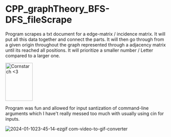 # CPP_graphTheory_BFS-DFS_fileScrape
  Program scrapes a txt document for a edge-matrix / incidence matrix. It will put all this data together and connect the parts. It will then go through from a given origin throughout the graph represented through a adjacency matrix until its reached all positions. It will prioritize a smaller number / Letter compared to a larger one. 

<img src="https://github.com/Kingerthanu/CPP_graphTheory_BFS-DFS_fileScrape/assets/76754592/c471720f-e39a-4cd5-b582-d672cf55cf45" alt="Cornstarch <3" width="85" height="119">
  
  Program was fun and allowed for input santization of command-line arguments which I have't really messed too much with usually using cin for inputs.
  
![2024-01-1023-45-14-ezgif com-video-to-gif-converter](https://github.com/Kingerthanu/CPP_graphTheory_BFS-DFS_fileScrape/assets/76754592/f52297e3-134f-444d-9d6b-703f24ee2012)
